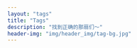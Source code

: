 ```yaml
---
layout: "tags"
title: "Tags"
description: "找到正确的那扇们～"
header-img: "img/header_img/tag-bg.jpg"
---
```

